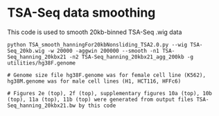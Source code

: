 # TSA-Seq data smoothing
This code is used to smooth 20kb-binned TSA-Seq .wig data 

```shell
python TSA_smooth_hanningFor20kbNonsliding_TSA2.0.py --wig TSA-Seq_20kb.wig -w 20000 -aggwin 200000 --smooth -n1 TSA-Seq_hanning_20kbx21 -n2 TSA-Seq_hanning_20kbx21_agg_200kb -g utilities/hg38F.genome

# Genome size file hg38F.genome was for female cell line (K562), hg38M.genome was for male cell lines (H1, HCT116, HFFc6)

# Figures 2e (top), 2f (top), supplementary figures 10a (top), 10b (top), 11a (top), 11b (top) were generated from output files TSA-Seq_hanning_20kbx21.bw by this code
